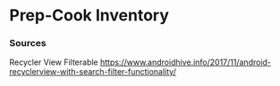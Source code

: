 # Prep-Cook Inventory

### Sources



Recycler View Filterable
https://www.androidhive.info/2017/11/android-recyclerview-with-search-filter-functionality/